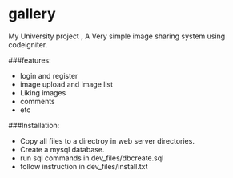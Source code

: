 # gallery
My University project , A Very simple image sharing system using codeigniter.


###features:
- login and register
- image upload and image list
- Liking images
- comments
- etc


###Installation:
- Copy all files to a directroy in web server directories.
- Create a mysql database.
- run sql commands in dev_files/dbcreate.sql
- follow instruction in dev_files/install.txt
